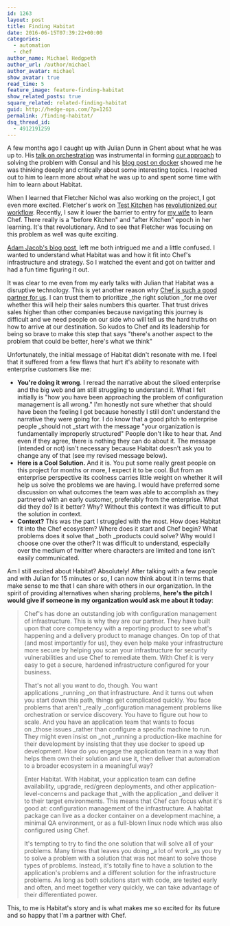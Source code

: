 ```yaml
---
id: 1263
layout: post
title: Finding Habitat
date: 2016-06-15T07:39:22+00:00
categories: 
  - automation
  - chef
author_name: Michael Hedgpeth
author_url: /author/michael
author_avatar: michael
show_avatar: true
read_time: 5
feature_image: feature-finding-habitat
show_related_posts: true
square_related: related-finding-habitat
guid: http://hedge-ops.com/?p=1263
permalink: /finding-habitat/
dsq_thread_id:
  - 4912191259
---
```

A few months ago I caught up with Julian Dunn in Ghent about what he was up to. His [talk on orchestration](https://www.youtube.com/watch?v=kfF9IATUask) was instrumental in forming [our approach](/orchestration-maturity-model-with-chef/) to solving the problem with Consul and his [blog post on docker](http://www.juliandunn.net/2015/12/04/the-oncoming-train-of-enterprise-container-deployments/) showed me he was thinking deeply and critically about some interesting topics. I reached out to him to learn more about what he was up to and spent some time with him to learn about Habitat.

When I learned that Fletcher Nichol was also working on the project, I got even more excited. Fletcher's work on [Test Kitchen](http://kitchen.ci/) has [revolutionized our workflow](/test-kitchen-required-not-optional/). Recently, I saw it lower the barrier to entry for [my wife](http://www.anniehedgie.com/) to learn Chef. There really is a "before Kitchen" and "after Kitchen" epoch in her learning. It's that revolutionary. And to see that Fletcher was focusing on this problem as well was quite exciting.

[Adam Jacob's blog post ](https://www.chef.io/blog/2016/06/14/introducing-habitat/) left me both intrigued me and a little confused. I wanted to understand what Habitat was and how it fit into Chef's infrastructure and strategy. So I watched the event and got on twitter and had a fun time figuring it out.<!--more-->

It was clear to me even from my early talks with Julian that Habitat was a disruptive technology. This is yet another reason why [Chef is such a good partner for us](/technology-partnership/). I can trust them to prioritize _the right solution _for me over whether this will help their sales numbers this quarter. That trust drives sales higher than other companies because navigating this journey is difficult and we need people on our side who will tell us the hard truths on how to arrive at our destination. So kudos to Chef and its leadership for being so brave to make this step that says "there's another aspect to the problem that could be better, here's what we think"

Unfortunately, the initial message of Habitat didn't resonate with me. I feel that it suffered from a few flaws that hurt it's ability to resonate with enterprise customers like me:

  * **You're doing it wrong**. I reread the narrative about the siloed enterprise and the big web and am still struggling to understand it. What I felt initially is "how you have been approaching the problem of configuration management is all wrong." I'm honestly not sure whether that should have been the feeling I got because honestly I still don't understand the narrative they were going for. I do know that a good pitch to enterprise people _should not _start with the message "your organization is fundamentally improperly structured" People don't like to hear that. And even if they agree, there is nothing they can do about it. The message (intended or not) isn't necessary because Habitat doesn't ask you to change any of that (see my revised message below).
  * **Here is a Cool Solution.** And it is. You put some really great people on this project for months or more, I expect it to be cool. But from an enterprise perspective its coolness carries little weight on whether it will help us solve the problems we are having. I would have preferred some discussion on what outcomes the team was able to accomplish as they partnered with an early customer, preferably from the enterprise. What did they do? Is it better? Why? Without this context it was difficult to put the solution in context.
  * **Context?** This was the part I struggled with the most. How does Habitat fit into the Chef ecosystem? Where does it start and Chef begin? What problems does it solve that _both _products could solve? Why would I choose one over the other? It was difficult to understand, especially over the medium of twitter where characters are limited and tone isn't easily communicated.

Am I still excited about Habitat? Absolutely! After talking with a few people and with Julian for 15 minutes or so, I can now think about it in terms that make sense to me that I can share with others in our organization. In the spirit of providing alternatives when sharing problems, **here's the pitch I would give if someone in my organization would ask me about it today**:

> Chef's has done an outstanding job with configuration management of infrastructure. This is why they are our partner. They have built upon that core competency with a reporting product to see what's happening and a delivery product to manage changes. On top of that (and most importantly for us), they even help make your infrastructure more secure by helping you scan your infrastructure for security vulnerabilities and use Chef to remediate them. With Chef it is very easy to get a secure, hardened infrastructure configured for your business.
> 
> That's not all you want to do, though. You want applications _running _on that infrastructure. And it turns out when you start down this path, things get complicated quickly. You face problems that aren't _really _configuration management problems like orchestration or service discovery. You have to figure out how to scale. And you have an application team that wants to focus on _those issues _rather than configure a specific machine to run. They might even insist on _not _running a production-like machine for their development by insisting that they use docker to speed up development. How do you engage the application team in a way that helps them own their solution and use it, then deliver that automation to a broader ecosystem in a meaningful way?
> 
> Enter Habitat. With Habitat, your application team can define availability, upgrade, red/green deployments, and other application-level-concerns and package that _with the application _and deliver it to their target environments. This means that Chef can focus what it's good at: configuration management of the infrastructure. A habitat package can live as a docker container on a development machine, a minimal QA environment, or as a full-blown linux node which was also configured using Chef.
> 
> It's tempting to try to find the one solution that will solve all of your problems. Many times that leaves you doing _a lot of work _as you try to solve a problem with a solution that was not meant to solve those types of problems. Instead, it's totally fine to have a solution to the application's problems and a different solution for the infrastructure problems. As long as both solutions start with code, are tested early and often, and meet together very quickly, we can take advantage of their differentiated power.

This, to me is Habitat's story and is what makes me so excited for its future and so happy that I'm a partner with Chef.
